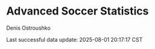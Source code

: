 # Advanced Soccer Statistics
Denis Ostroushko

<!-- gfm -->

Last successful data update: 2025-08-01 20:17:17 CST
